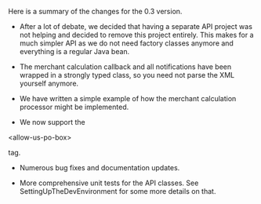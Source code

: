 Here is a summary of the changes for the 0.3 version.

  * After a lot of debate, we decided that having a separate API project was not helping and decided to remove this project entirely.  This makes for a much simpler API as we do not need factory classes anymore and everything is a regular Java bean.

  * The merchant calculation callback and all notifications have been wrapped in a strongly typed class, so you need not parse the XML yourself anymore.

  * We have written a simple example of how the merchant calculation processor might be implemented.

  * We now support the 

&lt;allow-us-po-box&gt;

 tag.

  * Numerous bug fixes and documentation updates.

  * More comprehensive unit tests for the API classes.  See SettingUpTheDevEnvironment for some more details on that.
